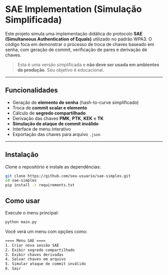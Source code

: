 # SAE Implementation (Simulação Simplificada)

Este projeto simula uma implementação didática do protocolo **SAE (Simultaneous Authentication of Equals)** utilizado no padrão WPA3. O código foca em demonstrar o processo de troca de chaves baseado em senha, com geração de commit, verificação de pares e derivação de chaves.

> Esta é uma versão simplificada e **não deve ser usada em ambientes de produção**. Seu objetivo é educacional.

---

## Funcionalidades

- Geração de **elemento de senha** (hash-to-curve simplificado)
- Troca de **commit scalar e elemento**
- Cálculo de **segredo compartilhado**
- Derivação das chaves **PMK**, **PTK**, **KEK** e **TK**
- **Simulação de ataque de commit inválido**
- Interface de menu interativo
- Exportação das chaves para arquivo `.json`

---

## Instalação

Clone o repositório e instale as dependências:

```bash
git clone https://github.com/seu-usuario/sae-simples.git
cd sae-simples
pip install -r requirements.txt
```

## Como usar

Execute o menu principal:

```bash
python main.py
```

Você verá um menu com opções como:

```bash
==== Menu SAE ====
1. Criar nova sessão SAE
2. Exibir segredo compartilhado
3. Exibir chaves derivadas
4. Salvar chaves em arquivo
5. Simular ataque de commit inválido
6. Sair
```